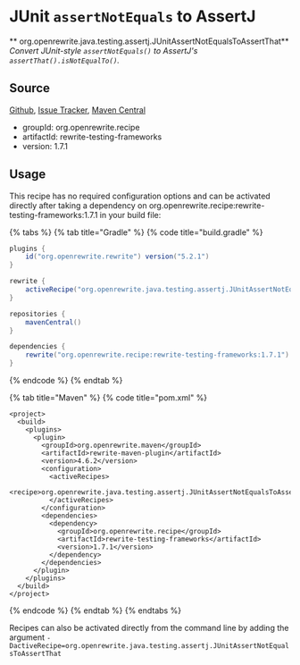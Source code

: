 # JUnit `assertNotEquals` to AssertJ

** org.openrewrite.java.testing.assertj.JUnitAssertNotEqualsToAssertThat**
_Convert JUnit-style `assertNotEquals()` to AssertJ's `assertThat().isNotEqualTo()`._

## Source

[Github](https://github.com/openrewrite/rewrite-testing-frameworks), [Issue Tracker](https://github.com/openrewrite/rewrite-testing-frameworks/issues), [Maven Central](https://search.maven.org/artifact/org.openrewrite.recipe/rewrite-testing-frameworks/1.7.1/jar)

* groupId: org.openrewrite.recipe
* artifactId: rewrite-testing-frameworks
* version: 1.7.1


## Usage

This recipe has no required configuration options and can be activated directly after taking a dependency on org.openrewrite.recipe:rewrite-testing-frameworks:1.7.1 in your build file:

{% tabs %}
{% tab title="Gradle" %}
{% code title="build.gradle" %}
```groovy
plugins {
    id("org.openrewrite.rewrite") version("5.2.1")
}

rewrite {
    activeRecipe("org.openrewrite.java.testing.assertj.JUnitAssertNotEqualsToAssertThat")
}

repositories {
    mavenCentral()
}

dependencies {
    rewrite("org.openrewrite.recipe:rewrite-testing-frameworks:1.7.1")
}
```
{% endcode %}
{% endtab %}

{% tab title="Maven" %}
{% code title="pom.xml" %}
```markup
<project>
  <build>
    <plugins>
      <plugin>
        <groupId>org.openrewrite.maven</groupId>
        <artifactId>rewrite-maven-plugin</artifactId>
        <version>4.6.2</version>
        <configuration>
          <activeRecipes>
            <recipe>org.openrewrite.java.testing.assertj.JUnitAssertNotEqualsToAssertThat</recipe>
          </activeRecipes>
        </configuration>
        <dependencies>
          <dependency>
            <groupId>org.openrewrite.recipe</groupId>
            <artifactId>rewrite-testing-frameworks</artifactId>
            <version>1.7.1</version>
          </dependency>
        </dependencies>
      </plugin>
    </plugins>
  </build>
</project>
```
{% endcode %}
{% endtab %}
{% endtabs %}

Recipes can also be activated directly from the command line by adding the argument `-DactiveRecipe=org.openrewrite.java.testing.assertj.JUnitAssertNotEqualsToAssertThat`
